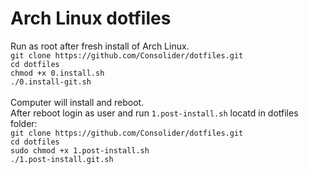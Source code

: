 # Arch Linux dotfiles<br />
Run as root after fresh install of Arch Linux.<br />
`git clone https://github.com/Consolider/dotfiles.git`<br />
`cd dotfiles`<br />
`chmod +x 0.install.sh`<br />
`./0.install-git.sh`<br />
<br />
Computer will install and reboot.<br />
After reboot login as user and run `1.post-install.sh` locatd in dotfiles folder:<br />
`git clone https://github.com/Consolider/dotfiles.git`<br />
`cd dotfiles`<br />
`sudo chmod +x 1.post-install.sh`<br />
`./1.post-install.git.sh`<br />
